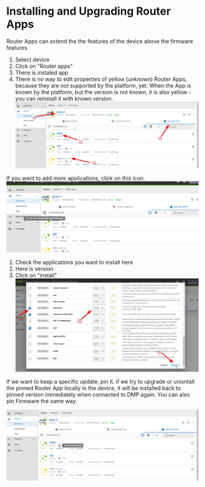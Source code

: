 # Installing and Upgrading Router Apps
 Router Apps can extend the the features of the device above the firmware features.

1. Select device
2. Click on "Router apps"
3. There is instaled app
4. There is no way to edit properties of yellow (unknown) Router Apps, because they are not supported by the platform, yet. When the App is known by the platform, but the version is not known, it is also yellow - you can reinstall it with known version.
![alt text](../images/explanations-discussions/installing-and-upgrading/1.png)

If you want to add more applications, click on this icon. 
![alt text](../images/explanations-discussions/installing-and-upgrading/2.png)

1. Check the applications you want to install here
2. Here is version 
3. Click on "install"
![alt text](../images/explanations-discussions/installing-and-upgrading/3.png)

If we want to keep a specific update, pin it.
if  we try to upgrade or unisntall the pinned Router App locally in the device, it will be installed back to pinned version immediately when connected to DMP again. You can also pin Firmware the same way.

![alt text](../images/explanations-discussions/installing-and-upgrading/4.png)



